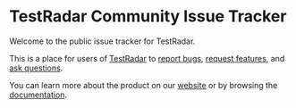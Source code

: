 TestRadar Community Issue Tracker
===============================

Welcome to the public issue tracker for TestRadar.

This is a place for users of [TestRadar](https://testradar.io) to [report bugs](https://github.com/testradar/testradar-community-issue-tracker/issues/new?assignees=&labels=bug&projects=&template=bug_report.md&title=), [request features](https://github.com/testradar/testradar-community-issue-tracker/issues/new?assignees=&labels=enhancement&projects=&template=feature_request.md&title=), and [ask questions](https://github.com/testradar/testradar-community-issue-tracker/discussions).

You can learn more about the product on our [website](https://testradar.io) or by browsing the [documentation](https://docs.testradar.io).
